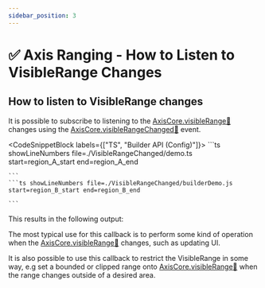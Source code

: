 ```yaml
---
sidebar_position: 3
---
```


# ✅ Axis Ranging - How to Listen to VisibleRange Changes

How to listen to VisibleRange changes
-------------------------------------

It is possible to subscribe to listening to the [AxisCore.visibleRange:blue_book:](https://www.scichart.com/documentation/js/current/typedoc/classes/axiscore.html#visiblerange) changes using the [AxisCore.visibleRangeChanged:blue_book:](https://www.scichart.com/documentation/js/current/typedoc/classes/axiscore.html#visiblerangechanged) event.

<CodeSnippetBlock labels={["TS", "Builder API (Config)"]}>
    ```ts showLineNumbers file=./VisibleRangeChanged/demo.ts start=region_A_start end=region_A_end

    ```
    ```ts showLineNumbers file=./VisibleRangeChanged/builderDemo.js start=region_B_start end=region_B_end

    ```

</CodeSnippetBlock>

This results in the following output:

<LiveDocSnippet maxWidth={600} name="./VisibleRangeChanged/demo" cssPath="./VisibleRangeChanged/demo.css" />

The most typical use for this callback is to perform some kind of operation when the [AxisCore.visibleRange:blue_book:](https://www.scichart.com/documentation/js/current/typedoc/classes/axiscore.html#visiblerange) changes, such as updating UI.

It is also possible to use this callback to restrict the VisibleRange in some way, e.g set a bounded or clipped range onto [AxisCore.visibleRange:blue_book:](https://www.scichart.com/documentation/js/current/typedoc/classes/axiscore.html#visiblerange) when the range changes outside of a desired area.
